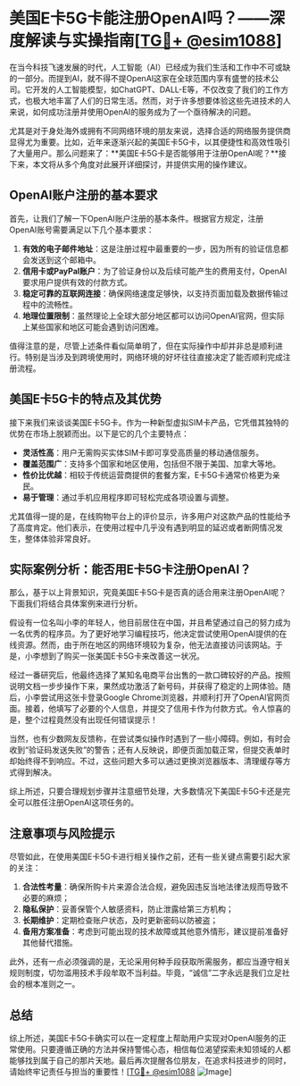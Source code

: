 # 美国E卡5G卡能注册OpenAI吗？——深度解读与实操指南[[TG💪+ @esim1088](https://t.me/s/esim1088)]

在当今科技飞速发展的时代，人工智能（AI）已经成为我们生活和工作中不可或缺的一部分。而提到AI，就不得不提OpenAI这家在全球范围内享有盛誉的技术公司。它开发的人工智能模型，如ChatGPT、DALL-E等，不仅改变了我们的工作方式，也极大地丰富了人们的日常生活。然而，对于许多想要体验这些先进技术的人来说，如何成功注册并使用OpenAI的服务成为了一个亟待解决的问题。

尤其是对于身处海外或拥有不同网络环境的朋友来说，选择合适的网络服务提供商显得尤为重要。比如，近年来逐渐兴起的美国E卡5G卡，以其便捷性和高效性吸引了大量用户。那么问题来了：**美国E卡5G卡是否能够用于注册OpenAI呢？**接下来，本文将从多个角度对此展开详细探讨，并提供实用的操作建议。

## OpenAI账户注册的基本要求

首先，让我们了解一下OpenAI账户注册的基本条件。根据官方规定，注册OpenAI账号需要满足以下几个基本要求：

1. **有效的电子邮件地址**：这是注册过程中最重要的一步，因为所有的验证信息都会发送到这个邮箱中。
2. **信用卡或PayPal账户**：为了验证身份以及后续可能产生的费用支付，OpenAI要求用户提供有效的付款方式。
3. **稳定可靠的互联网连接**：确保网络速度足够快，以支持页面加载及数据传输过程中的流畅性。
4. **地理位置限制**：虽然理论上全球大部分地区都可以访问OpenAI官网，但实际上某些国家和地区可能会遇到访问困难。

值得注意的是，尽管上述条件看似简单明了，但在实际操作中却并非总是顺利进行。特别是当涉及到跨境使用时，网络环境的好坏往往直接决定了能否顺利完成注册流程。

## 美国E卡5G卡的特点及其优势

接下来我们来谈谈美国E卡5G卡。作为一种新型虚拟SIM卡产品，它凭借其独特的优势在市场上脱颖而出。以下是它的几个主要特点：

- **灵活性高**：用户无需购买实体SIM卡即可享受高质量的移动通信服务。
- **覆盖范围广**：支持多个国家和地区使用，包括但不限于美国、加拿大等地。
- **性价比优越**：相较于传统运营商提供的套餐方案，E卡5G卡通常价格更为亲民。
- **易于管理**：通过手机应用程序即可轻松完成各项设置与调整。

尤其值得一提的是，在线购物平台上的评价显示，许多用户对这款产品的性能给予了高度肯定。他们表示，在使用过程中几乎没有遇到明显的延迟或者断网情况发生，整体体验非常良好。

## 实际案例分析：能否用E卡5G卡注册OpenAI？

那么，基于以上背景知识，究竟美国E卡5G卡是否真的适合用来注册OpenAI呢？下面我们将结合具体案例来进行分析。

假设有一位名叫小李的年轻人，他目前居住在中国，并且希望通过自己的努力成为一名优秀的程序员。为了更好地学习编程技巧，他决定尝试使用OpenAI提供的在线资源。然而，由于所在地区的网络环境较为复杂，他无法直接访问该网站。于是，小李想到了购买一张美国E卡5G卡来改善这一状况。

经过一番研究后，他最终选择了某知名电商平台出售的一款口碑较好的产品。按照说明文档一步步操作下来，果然成功激活了新号码，并获得了稳定的上网体验。随后，小李尝试用这张卡登录Google Chrome浏览器，并顺利打开了OpenAI官网页面。接着，他填写了必要的个人信息，并提交了信用卡作为付款方式。令人惊喜的是，整个过程竟然没有出现任何错误提示！

当然，也有少数网友反馈称，在尝试类似操作时遇到了一些小障碍。例如，有时会收到“验证码发送失败”的警告；还有人反映说，即便页面加载正常，但提交表单时却始终得不到响应。不过，这些问题大多可以通过更换浏览器版本、清理缓存等方式得到解决。

综上所述，只要合理规划步骤并注意细节处理，大多数情况下美国E卡5G卡还是完全可以胜任注册OpenAI这项任务的。

## 注意事项与风险提示

尽管如此，在使用美国E卡5G卡进行相关操作之前，还有一些关键点需要引起大家的关注：

1. **合法性考量**：确保所购卡片来源合法合规，避免因违反当地法律法规而导致不必要的麻烦；
2. **隐私保护**：妥善保管个人敏感资料，防止泄露给第三方机构；
3. **长期维护**：定期检查账户状态，及时更新密码以防被盗；
4. **备用方案准备**：考虑到可能出现的技术故障或其他意外情形，建议提前准备好其他替代措施。

此外，还有一点必须强调的是，无论采用何种手段获取所需服务，都应当遵守相关规则制度，切勿滥用技术手段牟取不当利益。毕竟，“诚信”二字永远是我们立足社会的根本准则之一。

## 总结

综上所述，美国E卡5G卡确实可以在一定程度上帮助用户实现对OpenAI服务的正常使用。只要遵循正确的方法并保持警惕心态，相信每位渴望探索未知领域的人都能够找到属于自己的那片天地。最后再次提醒各位朋友，在追求科技进步的同时，请始终牢记责任与担当的重要性！[[TG💪+ @esim1088](https://t.me/s/esim1088) ![Image](https://i.postimg.cc/4NQfJmqS/Snipaste-2025-05-13-00-14-12.png)]